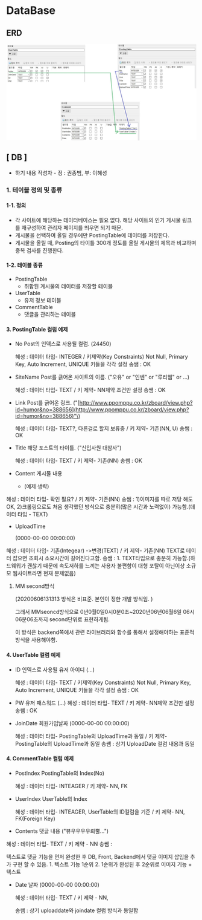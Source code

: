 # DataBase



## ERD  

![](../.gitbook/assets/image%20%28224%29.png)



### 

## \[ DB \]

* 하기 내용 작성자 - 정 : 권종범, 부: 이혜성

### 1. 테이블 정의 및 종류

#### 1-1. 정의

* 각 사이트에 해당하는 데이터베이스는 필요 없다. 해당 사이트의 인기 게시물 링크를 재구성하여 관리자 페이지를 띄우면 되기 때문.
* 게시물을 선택하여 올릴 경우에만 PostingTable에 데이터를 저장한다.
* 게시물을 올릴 때, Posting의 타이틀 300개 정도를 올릴 게시물의 제목과 비교하며 중복 검사를 진행한다.

#### 1-2. 테이블 종류

* PostingTable
  * 취합된 게시물의 데이터를 저장할 테이블
* UserTable
  * 유저 정보 테이블
* CommentTable
  * 댓글을 관리하는 테이블

#### 3. PostingTable 컬럼 예제

* No Post의 인덱스로 사용될 컬럼. \(24450\)

  혜성 : 데이터 타입- INTEGER / 키제약\(Key Constraints\) Not Null, Primary Key, Auto Increment, UNIQUE 키들을 각각 설정 송쌤 : OK

* SiteName Post를 긁어온 사이트의 이름. \("오유" or "인벤" or "루리웹" or ...\)

  혜성 : 데이터 타입- TEXT / 키 제약- NN제약 조건만 설정 송쌤 : OK

* Link Post를 긁어온 링크. \("[http://www.ppomppu.co.kr/zboard/view.php?id=humor&no=388656](http://www.ppomppu.co.kr/zboard/view.php?id=humor&no=388656)"\)

  혜성 : 데이터 타입- TEXT?, 다른걸로 할지 보류중 / 키 제약- 기존\(NN, U\) 송쌤 : OK

* Title 해당 포스트의 타이틀. \("신입사원 대참사"\)

  혜성 : 데이터 타입- TEXT / 키 제약- 기존\(NN\) 송쌤 : OK

* Content 게시물 내용
  * \(예제 생략\)

혜성 : 데이터 타입- 확인 필요? / 키 제약- 기존\(NN\) 송쌤 : 1\)이미지를 따로 저당 해도 OK, 2\)크롤링으로도 처음 생각했던 방식으로 충분히\(많은 시간과 노력없이\) 가능함.\(데이터 타입 - TEXT\)

* UploadTime

    \(0000-00-00 00:00:00\)

혜성 : 데이터 타입- 기존\(Integear\) -&gt;변경\(TEXT\) / 키 제약- 기존\(NN\) TEXT로 데이터 잡으면 조회시 소요시간이 길어진다고함. 송쌤 : 1. TEXT타입으로 충분히 가능함.\(하드웨워가 괜찮기 때문에 속도저하를 느끼는 사용자 불편함이 대형 포탈이 아닌이상 소규모 웹사이트라면 현재 문제없음\)

1. MM second방식

   \(20200606131313 방식은 비표준. 본인이 정한 개발 방식임. \)

   그래서 MMseoncd방식으로 0년0월0일0시0분0초~2020년06년06월6일 06시06분06초까지 second단위로 표현하게됨. 

   이 방식은 backend쪽에서 관련 라이브러리와 함수를 통해서 설정해야하는 표준적 방식을 사용해야함.

#### 4. UserTable 컬럼 예제

* ID 인덱스로 사용될 유저 아이디 \(...\)

  혜성 : 데이터 타입- TEXT / 키제약\(Key Constraints\) Not Null, Primary Key, Auto Increment, UNIQUE 키들을 각각 설정 송쌤 : OK

* PW 유저 패스워드 \(...\) 혜성 : 데이터 타입- TEXT / 키 제약- NN제약 조건만 설정 송쌤 : OK
* JoinDate 회원가입날짜 \(0000-00-00 00:00:00\)

  혜성 : 데이터 타입- PostingTable의 UploadTime과 동일 / 키 제약- PostingTable의 UploadTime과 동일 송쌤 : 상기 UploadDate 컬럼 내용과 동일

#### 4. CommentTable 컬럼 예제

* PostIndex PostingTable의 Index\(No\)

  혜성 : 데이터 타입- INTEAGER / 키 제약- NN, FK

* UserIndex UserTable의 Index

  혜성 : 데이터 타입- INTEAGER, UserTable의 ID컬럼을 기준 / 키 제약- NN, FK\(Foreign Key\)

* Contents 댓글 내용 \("뷰우우우우릐뿔..."\)

혜성 : 데이터 타입- TEXT / 키 제약 - NN 송쌤 :

텍스트로 댓글 기능을 먼저 완성한 후 DB, Front, Backend에서 댓글 이미지 삽입을 추가 구현 할 수 있음. 1. 텍스트 기능 1순위 2. 1순위가 완성된 후 2순위로 이미지 기능 + 텍스트

* Date 날짜 \(0000-00-00 00:00:00\)

  혜성 : 데이터 타입- TEXT / 키 제약 - NN,

  송쌤 : 상기 uploaddate와 joindate 컬럼 방식과 동일함


